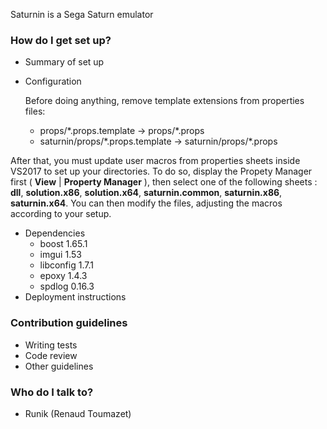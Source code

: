 Saturnin is a Sega Saturn emulator

### How do I get set up? ###

* Summary of set up
* Configuration
	
	Before doing anything, remove template extensions from properties files:
	
	- props/\*.props.template -> props/\*.props  
	- saturnin/props/\*.props.template -> saturnin/props/\*.props    

After that, you must update user macros from properties sheets inside VS2017 to set up your directories. To do so, display the Propety Manager first 
( **View** | **Property Manager** ), then select one of the following sheets : **dll**, **solution.x86**, **solution.x64**, **saturnin.common**, **saturnin.x86**, **saturnin.x64**.
You can then modify the files, adjusting the macros according to your setup.

* Dependencies
    * boost 1.65.1
	* imgui 1.53
	* libconfig 1.7.1 
	* epoxy 1.4.3
	* spdlog 0.16.3
* Deployment instructions

### Contribution guidelines ###

* Writing tests
* Code review
* Other guidelines

### Who do I talk to? ###

* Runik (Renaud Toumazet)
